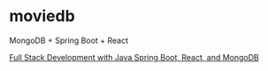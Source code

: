 # moviedb
MongoDB + Spring Boot + React

[Full Stack Development with Java Spring Boot, React, and MongoDB](https://www.youtube.com/watch?v=5PdEmeopJVQ)
